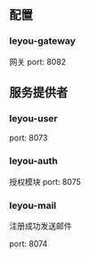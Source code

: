 ## 配置

### leyou-gateway
网关
port: 8082


## 服务提供者

### leyou-user

port: 8073


### leyou-auth
授权模块
port: 8075

### leyou-mail

注册成功发送邮件

port: 8074